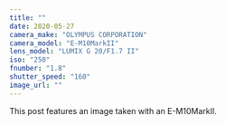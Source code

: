 ```yaml
---
title: ""
date: 2020-05-27
camera_make: "OLYMPUS CORPORATION"
camera_model: "E-M10MarkII"
lens_model: "LUMIX G 20/F1.7 II"
iso: "250"
fnumber: "1.8"
shutter_speed: "160"
image_url: ""
---
```


This post features an image taken with an E-M10MarkII.